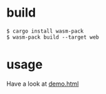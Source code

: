 # build
```shell
$ cargo install wasm-pack
$ wasm-pack build --target web 
```
# usage
Have a look at [demo.html](./demo.html)